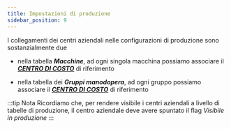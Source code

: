 ```yaml
---
title: Impostazioni di produzione
sidebar_position: 9
---
```


I collegamenti dei centri aziendali nelle configurazioni di produzione sono sostanzialmente due

- nella tabella ***Macchine***, ad ogni singola macchina possiamo associare il [***CENTRO DI COSTO***](/docs/controlling/controlling-parametrization/controlling-specific-settings/cost-centers) di riferimento

- nella tabella dei ***Gruppi manodopera***, ad ogni gruppo possiamo associare il [***CENTRO DI COSTO***](/docs/controlling/controlling-parametrization/controlling-specific-settings/cost-centers) di riferimento

:::tip Nota
Ricordiamo che, per rendere visibile i centri aziendali a livello di tabelle di produzione, il centro aziendale deve avere spuntato il flag *Visibile in produzione*
:::

